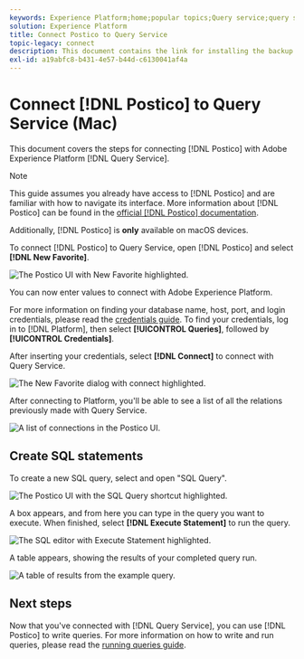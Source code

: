 ```yaml
---
keywords: Experience Platform;home;popular topics;Query service;query service;postico;Postico;connect to query service;
solution: Experience Platform
title: Connect Postico to Query Service
topic-legacy: connect
description: This document contains the link for installing the backup client Postico for Adobe Experience Platform Query Service.
exl-id: a19abfc8-b431-4e57-b44d-c6130041af4a
---
```

# Connect [!DNL Postico] to Query Service (Mac)

This document covers the steps for connecting [!DNL Postico] with Adobe Experience Platform [!DNL Query Service].

>[!NOTE]
>
> This guide assumes you already have access to [!DNL Postico] and are familiar with how to navigate its interface. More information about [!DNL Postico] can be found in the [official [!DNL Postico] documentation](https://eggerapps.at/postico/docs).
> 
> Additionally, [!DNL Postico] is **only** available on macOS devices.

To connect [!DNL Postico] to Query Service, open [!DNL Postico] and select **[!DNL New Favorite]**.

![The Postico UI with New Favorite highlighted.](../images/clients/postico/open-postico.png)

You can now enter values to connect with Adobe Experience Platform. 

For more information on finding your database name, host, port, and login credentials, please read the [credentials guide](../ui/credentials.md). To find your credentials, log in to [!DNL Platform], then select **[!UICONTROL Queries]**, followed by **[!UICONTROL Credentials]**.

After inserting your credentials, select **[!DNL Connect]** to connect with Query Service.

![The New Favorite dialog with connect highlighted.](../images/clients/postico/authentication-details.png)

After connecting to Platform, you'll be able to see a list of all the relations previously made with Query Service.

![A list of connections in the Postico UI.](../images/clients/postico/show-queries.png)

## Create SQL statements

To create a new SQL query, select and open "SQL Query".

![The Postico UI with the SQL Query shortcut highlighted.](../images/clients/postico/create-query.png)

A box appears, and from here you can type in the query you want to execute. When finished, select **[!DNL Execute Statement]** to run the query.

![The SQL editor with Execute Statement highlighted.](../images/clients/postico/run-statement.png)

A table appears, showing the results of your completed query run.

![A table of results from the example query.](../images/clients/postico/query-results.png)

## Next steps

Now that you've connected with [!DNL Query Service], you can use [!DNL Postico] to write queries. For more information on how to write and run queries, please read the [running queries guide](../best-practices/writing-queries.md).
